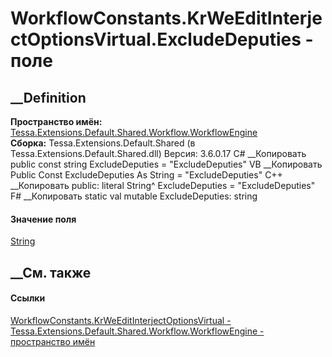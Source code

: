 # WorkflowConstants.KrWeEditInterjectOptionsVirtual.ExcludeDeputies - поле
##  __Definition
 **Пространство имён:**
[Tessa.Extensions.Default.Shared.Workflow.WorkflowEngine](N_Tessa_Extensions_Default_Shared_Workflow_WorkflowEngine.htm)  
 **Сборка:** Tessa.Extensions.Default.Shared (в
Tessa.Extensions.Default.Shared.dll) Версия: 3.6.0.17
C# __Копировать
     public const string ExcludeDeputies = "ExcludeDeputies"
VB __Копировать
     Public Const ExcludeDeputies As String = "ExcludeDeputies"
C++ __Копировать
     public:
    literal String^ ExcludeDeputies = "ExcludeDeputies"
F# __Копировать
     static val mutable ExcludeDeputies: string
#### Значение поля
[String](https://learn.microsoft.com/dotnet/api/system.string)
##  __См. также
#### Ссылки
[WorkflowConstants.KrWeEditInterjectOptionsVirtual -
](T_Tessa_Extensions_Default_Shared_Workflow_WorkflowEngine_WorkflowConstants_KrWeEditInterjectOptionsVirtual.htm)
[Tessa.Extensions.Default.Shared.Workflow.WorkflowEngine - пространство
имён](N_Tessa_Extensions_Default_Shared_Workflow_WorkflowEngine.htm)
